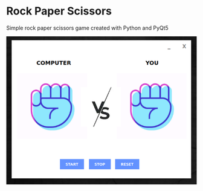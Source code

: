 <h1>Rock Paper Scissors</h1>
<p>Simple rock paper scissors game created with Python and PyQt5</p>


![Image description](GamePreview.png)
